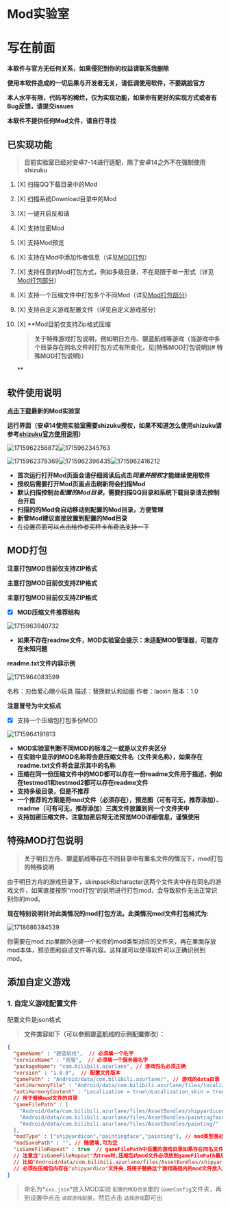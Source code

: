 # Mod实验室

# 写在前面

**本软件与官方无任何关系，如果侵犯到你的权益请联系我删除**

**使用本软件造成的一切后果与开发者无关，请低调使用软件，不要跳脸官方**

**本人水平有限，代码写的稀烂，仅为实现功能，如果你有更好的实现方式或者有Bug反馈，请提交issues**

**本软件不提供任何Mod文件，请自行寻找**

## 已实现功能

> **目前实验室已经对安卓7-14进行适配，除了安卓14之外不在强制使用shizuku**

1. [X] 扫描QQ下载目录中的Mod
2. [X] 扫描系统Download目录中的Mod
3. [X] 一键开启反和谐
4. [X] 支持加密Mod
5. [X] 支持Mod预览
6. [X] 支持在Mod中添加作者信息（详见[MOD打包](#MOD打包)）
7. [X] 支持任意的Mod打包方式，例如多级目录，不在局限于单一形式（详见[Mod打包部分](#MOD打包)）
8. [X] 支持一个压缩文件中打包多个不同Mod（详见[Mod打包部分](#MOD打包)）
9. [X] 支持自定义游戏配置文件（详见自定义游戏部分）
9. [X] **Mod目前仅支持Zip格式压缩

    > **关于特殊游戏打包说明，例如明日方舟、碧蓝航线等游戏（当游戏中多个目录存在同名文件时打包方式有所变化，见[特殊MOD打包说明](# 特殊MOD打包说明)）**
    >

    **

## 软件使用说明

**[点击下载](https://github.com/laoxinH/crosscore-mod-manager/releases)最新的Mod实验室**

**运行界面（安卓14使用实验室需要shizuku授权，如果不知道怎么使用shizuku请参考[shizuku官方使用说明](https://shizuku.rikka.app/zh-hans/guide/setup/#%E9%80%9A%E8%BF%87%E6%97%A0%E7%BA%BF%E8%B0%83%E8%AF%95%E5%90%AF%E5%8A%A8)）**

![1715962256872](image/readme/1715962256872.png?msec=1715965017839 "app主页")![1715962345763](image/readme/1715962345763.png?msec=1715965017839 "首次打开Mod页面")

![1715962378369](/image/readme/1715962378369.png?msec=1715965017831 "shizuku授权")![1715962396435](/image/readme/1715962396435.png?msec=1715965017839 "扫描到的mod")![1715962416212](/image/readme/1715962416212.png?msec=1715965017839 "设置页面")

- **首次运行打开Mod页面会请仔细阅读后点击*同意并授权*才能继续使用软件**
- **授权后需要打开Mod页面点击刷新将会扫描Mod**
- **默认扫描控制台*配置的Mod目录*，需要扫描QQ目录和系统下载目录请去控制台开启**
- **扫描的的Mod会自动移动到配置的Mod目录，方便管理**
- **新曾Mod建议直接放置到配置的Mod目录**
- ~~在设置页面可以点击给作者买杯卡布奇洛支持一下~~

## MOD打包

**注意打包MOD目前仅支持ZIP格式**

**主意打包MOD目前仅支持ZIP格式**

**主意打包MOD目前仅支持ZIP格式**

- [X] **MOD压缩文件推荐结构**

![1715963940732](/image/readme/1715963940732.png?msec=1715965017840)

- **如果不存在readme文件，MOD实验室会提示：未适配MOD管理器，可能存在未知问题**

**readme.txt文件内容示例**

![1715964083599](/image/readme/1715964083599.png?msec=1715965017836)

名称：刃齿爱心眼小玩具
描述：替换默认和动画
作者：laoxin
版本：1.0

**注意冒号为中文标点**

- [X] 支持一个压缩包打包多份MOD

![1715964191813](/image/readme/1715964191813.png?msec=1715965017839)

- **MOD实验室判断不同MOD的标准之一就是以文件夹区分**
- **在实验中显示的MOD名称将会是压缩文件名（文件夹名称），如果存在readme.txt文件将会显示其中的名称**
- **压缩在同一份压缩文件中的MOD都可以存在一份readme文件用于描述，例如在testmod1和testmod2都可以存在readme文件**
- **支持多级目录，但是不推荐**
- **一个推荐的方案是将mod文件（必须存在），预览图（可有可无，推荐添加）、readme（可有可无，推荐添加）三类文件放置到同一个文件夹中**
- **支持加密压缩文件，注意加密后将无法预览MOD详细信息，谨慎使用**

## 特殊MOD打包说明

> **关于明日方舟、碧蓝航线等存在不同目录中有重名文件的情况下，mod打包的特殊说明**

由于明日方舟的游戏目录下，skinpack和character这两个文件夹中存在同名的游戏文件，如果直接按照“mod打包”的说明进行打包mod，会导致软件无法正常识别你的mod。

**现在特别说明针对此类情况的mod打包方法。此类情况mod文件打包格式为:**

![1718686384539](image/README/1718686384539.png)

你需要在mod.zip里额外创建一个和你的mod类型对应的文件夹，再在里面存放mod本体，预览图和自述文件等内容。这样就可以使得软件可以正确识别到mod。

## 添加自定义游戏

### 1. 自定义游戏配置文件

配置文件是json格式

> **文件类容如下（可以参照碧蓝航线的示例配置修改）：**

```json
{
  "gameName" : "碧蓝航线",  // 必须填一个名字
  "serviceName" : "官服",  // 必须填一个服务器名字
  "packageName": "com.bilibili.azurlane", // 游戏包名必须正确
  "version" : "1.0.0",  // 配置文件版本
  "gamePath" : "Android/data/com.bilibili.azurlane/", // 游戏的data目录
  "antiHarmonyFile" : "Android/data/com.bilibili.azurlane/files/localization.txt", // 反和谐文件路径
  "antiHarmonyContent" : "Localization = true\nLocalization_skin = true",  // 写入到反和谐文件中的内容,换行使用\n ，这两个反和谐配置没有则留空即可()空字符串"")
  // 用于替换mod文件的目录
  "gameFilePath" : [
    "Android/data/com.bilibili.azurlane/files/AssetBundles/shipyardicon/",
    "Android/data/com.bilibili.azurlane/files/AssetBundles/paintingface/",
    "Android/data/com.bilibili.azurlane/files/AssetBundles/painting/"
  ],
  "modType" : ["shipyardicon","paintingface","painting"], // mod类型类必须和gameFilePath中的目录一一对应,可以是中文
  "modSavePath" : "", // 随便填,可为空
  "isGameFileRepeat" : true  // gameFilePath中设置的游戏目录如果存在同名文件,必须设置为true
  // 注意当"isGameFileRepeat"为true时,压缩包内mod文件必须放到gameFilePath最后的路径
  // 比如"Android/data/com.bilibili.azurlane/files/AssetBundles/shipyardicon/",这个gameFilePath中要想扫描到mod
  // 必须在压缩包内存在"shipyardico"文件夹,将用于替换这个游戏路径内的mod文件放入其中
}
```

> 命名为*`xxx.json`*放入MOD实验 `配置的MOD目录`里的 `GameConfig`文件夹，再到设置中点击 `读取游戏配置`，然后点击 `选择游戏`即可出
